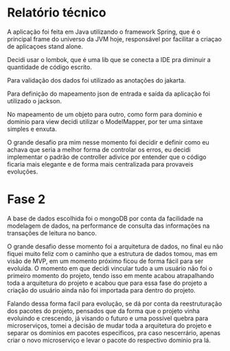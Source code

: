 # Relatório técnico

A aplicação foi feita em Java utilizando o framework Spring, que é o principal frame do universo da JVM hoje, 
responsável por facilitar a criaçao de aplicaçoes stand alone.

Decidi usar o lombok, que é uma lib que se conecta a IDE pra diminuir a quantidade de código escrito.

Para validação dos dados foi utilizado as anotações do jakarta.

Para definição do mapeamento json de entrada e saída da aplicação foi utilizado o jackson.

No mapeamento de um objeto para outro, como form para dominio e dominio para view decidi utilizar o ModelMapper,
por ter uma sintaxe simples e enxuta.

O grande desafio pra mim nesse momento foi decidir e definir como eu achava que seria a 
melhor forma de controlar os erros, eu decidi implementar o padrão de controller adivice por entender que o código 
ficaria mais elegante e de forma mais centralizada para provaveis evoluções.

# Fase 2

A base de dados escolhida foi o mongoDB por conta da facilidade na modelagem de dados, na performance de consulta das 
informações na transações de leitura no banco.

O grande desafio desse momento foi a arquitetura de dados, no final eu não fiquei muito feliz com o caminho que a estrutura 
de dados tomou, mas em visão de MVP, em um momento próximo ficou de forma fácil para ser evoluída.
O momento em que decidi vincular tudo a um usuário não foi o primeiro momento do projeto, tendo isso em mente acabou atrapalhando
toda a arquitetura do projeto e acabou que para essa fase do projeto a criação do usuário ainda não foi importada para dentro
do projeto.

Falando dessa forma facil para evolução, se dá por conta da reestruturação dos pacotes do projeto, pensados que da forma 
que o projeto vinha evoluindo e crescendo, já visando o futuro e uma possível quebra para microserviços, tomei a decisão
de mudar toda a arquitetura do projeto e separar os dominios em pacotes especificos, pra caso nescerrário, apenas criar o 
novo microserviço e levar o pacote do respectivo dominio pra lá.